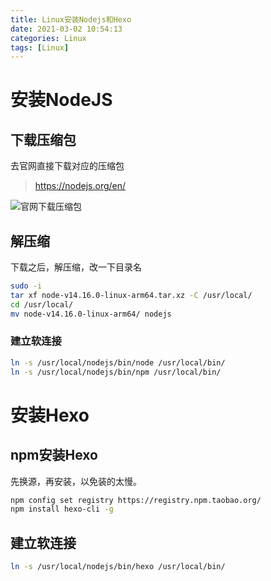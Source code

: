 ```yaml
---
title: Linux安装Nodejs和Hexo
date: 2021-03-02 10:54:13
categories: Linux
tags: [Linux]
---
```


# 安装NodeJS
## 下载压缩包
去官网直接下载对应的压缩包

>https://nodejs.org/en/

![官网下载压缩包](https://www.853tv.cn/imgs/2021/03/0258f4818f17e9e9.png)

## 解压缩
下载之后，解压缩，改一下目录名
```bash
sudo -i
tar xf node-v14.16.0-linux-arm64.tar.xz -C /usr/local/
cd /usr/local/
mv node-v14.16.0-linux-arm64/ nodejs
```
### 建立软连接
```bash
ln -s /usr/local/nodejs/bin/node /usr/local/bin/
ln -s /usr/local/nodejs/bin/npm /usr/local/bin/
```
# 安装Hexo
## npm安装Hexo
先换源，再安装，以免装的太慢。
```bash
npm config set registry https://registry.npm.taobao.org/
npm install hexo-cli -g
```
## 建立软连接
```bash
ln -s /usr/local/nodejs/bin/hexo /usr/local/bin/
```

